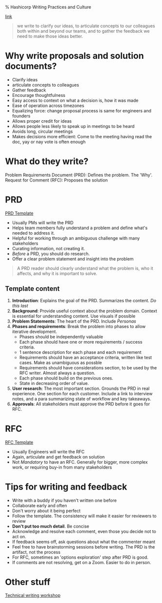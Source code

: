 % Hashicorp Writing Practices and Culture

[link](https://works.hashicorp.com/articles/writing-practices-and-culture)

> we write to clarify our ideas, to articulate concepts to our colleagues both within and beyond our teams, and to gather the feedback we need to make those ideas better. 

# Why write proposals and solution documents?

* Clarify ideas
* articulate concepts to colleagues
* Gather feedback
* Encourage thoughtfulness
* Easy access to context on what a decision is, how it was made
* Ease of operation across timezones
* Equalizing force: change proposal process is same for engineers and founders
* Allows proper credit for ideas
* Allows people less likely to speak up in meetings to be heard
* Avoids long, circular meetings
* Makes decisions more efficient: Come to the meeting having read the doc, yay or nay vote is often enough

# What do they write?

Problem Requirements Document (PRD): Defines the problem. The 'Why'. Request for Comment (RFC): Proposes the solution

# PRD

[PRD Template](https://works.hashicorp.com/articles/prd-template)

* Usually PMs will write the PRD
* Helps team members fully understand a problem and define what's needed to address it.
* Helpful for working through an ambiguous challenge with many stakeholders
* Curating information, not creating it.
* _Before_ a PRD, you should do research.
* Offer a clear problem statement and insight into the problem

> A PRD reader should clearly understand what the problem is, who it affects, and why it is important to solve.

## Template content

1. **Introduction**: Explains the goal of the PRD. Summarizes the content. _Do this last_
2. **Background**: Provide useful context about the problem domain. Context is essential for understanding content. Use visuals if possible
3. **Problem Statements**: The heart of the PRD. Include _Personas_
4. **Phases and requirements**: Break the problem into phases to allow iterative development. 
    * Phases should be independently valuable 
    * Each phase should have one or more requirements / success criteria.
    * 1 sentence description for each phase and each requirement
    * Requirements should have an acceptance criteria, written like test cases. Make as unambiguous as possble
    * Requirements should have considerations section, to be used by the RFC writer. Almost always a question.
    * Each phase should build on the previous ones. 
    * State in decreasing order of value.
5. **User research**: The most important section. Grounds the PRD in real experience. One section for each customer. Include a link to interview notes, and a para summarizing state of workflow and key takeaways.
6. **Approvals**: All stakeholders must approve the PRD before it goes for RFC.

# RFC

[RFC Template](https://works.hashicorp.com/articles/rfc-template)

* Usually Engineers will write the RFC
* Again, articulate and get feedback on solution
* Not _Mandatory_ to have an RFC. Generally for bigger, more complex work, or requiring buy-in from many stakeholders

# Tips for writing and feedback

* Write with a buddy if you haven't written one before
* Collaborate early and often
* Don't worry about it being perfect
* Follow the template. The consistency will make it easier for reviewers to review
* **Don't put too much detail**. Be concise
* Acknowledge and resolve each comment, even those you decide not to act on.
* If feedback seems off, ask questions about what the commenter meant
* Feel free to have brainstorming sessions before writing. The PRD is the artifact, not the process
* For RFC, sometimes an 'options exploration' step after PRD is good.
* If comments are not resolving, get on a Zoom. Easier to do in person.

# Other stuff

[Technical writing workshop](https://drive.google.com/file/d/1zyt0RMCDEwmTEPQQ2yiAxW_NZ1dNOOID/view)
